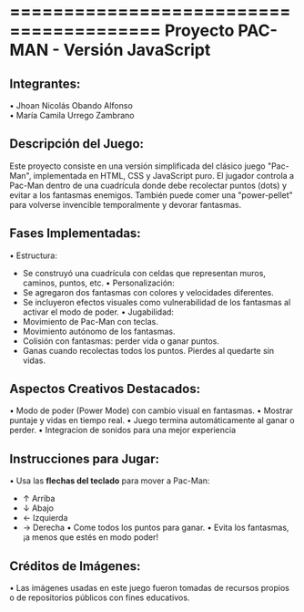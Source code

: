 ========================================
    Proyecto PAC-MAN - Versión JavaScript
========================================

Integrantes:
------------
• Jhoan Nicolás Obando Alfonso  
• María Camila Urrego Zambrano

Descripción del Juego:
----------------------
Este proyecto consiste en una versión simplificada del clásico juego "Pac-Man", implementada en HTML, CSS y JavaScript puro. El jugador controla a Pac-Man dentro de una cuadrícula donde debe recolectar puntos (dots) y evitar a los fantasmas enemigos. También puede comer una "power-pellet" para volverse invencible temporalmente y devorar fantasmas.

Fases Implementadas:
---------------------
• Estructura:
  - Se construyó una cuadrícula con celdas que representan muros, caminos, puntos, etc.
• Personalización:
  - Se agregaron dos fantasmas con colores y velocidades diferentes.
  - Se incluyeron efectos visuales como vulnerabilidad de los fantasmas al activar el modo de poder.
• Jugabilidad:
  - Movimiento de Pac-Man con teclas.
  - Movimiento autónomo de los fantasmas.
  - Colisión con fantasmas: perder vida o ganar puntos.
  - Ganas cuando recolectas todos los puntos. Pierdes al quedarte sin vidas.

Aspectos Creativos Destacados:
-------------------------------
• Modo de poder (Power Mode) con cambio visual en fantasmas.
• Mostrar puntaje y vidas en tiempo real.
• Juego termina automáticamente al ganar o perder.
• Integracion de sonidos para una mejor experiencia

Instrucciones para Jugar:
--------------------------
• Usa las **flechas del teclado** para mover a Pac-Man:
  - ↑ Arriba
  - ↓ Abajo
  - ← Izquierda
  - → Derecha
• Come todos los puntos para ganar.
• Evita los fantasmas, ¡a menos que estés en modo poder!

Créditos de Imágenes:
----------------------
• Las imágenes usadas en este juego fueron tomadas de recursos propios o de repositorios públicos con fines educativos. 
